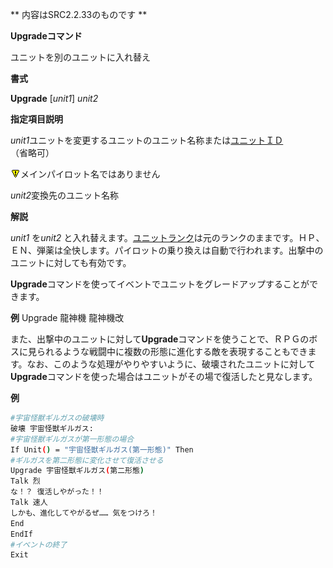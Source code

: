 ** 内容はSRC2.2.33のものです **

**Upgradeコマンド**

ユニットを別のユニットに入れ替え

**書式**

**Upgrade** [*unit1*] *unit2*

**指定項目説明**

*unit1*ユニットを変更するユニットのユニット名称または[ユニットＩＤ](ユニットＩＤ.md)（省略可）

![](../images/bm0.gif)メインパイロット名ではありません

*unit2*変換先のユニット名称

**解説**

*unit1* を*unit2* と入れ替えます。[ユニットランク](ユニットランク.md)は元のランクのままです。ＨＰ、ＥＮ、弾薬は全快します。パイロットの乗り換えは自動で行われます。出撃中のユニットに対しても有効です。

**Upgrade**コマンドを使ってイベントでユニットをグレードアップすることができます。

**例** Upgrade 龍神機 龍神機改

また、出撃中のユニットに対して**Upgrade**コマンドを使うことで、ＲＰＧのボスに見られるような戦闘中に複数の形態に進化する敵を表現することもできます。なお、このような処理がやりやすいように、破壊されたユニットに対して**Upgrade**コマンドを使った場合はユニットがその場で復活したと見なします。

**例**
```sh
#宇宙怪獣ギルガスの破壊時
破壊 宇宙怪獣ギルガス:
#宇宙怪獣ギルガスが第一形態の場合
If Unit() = "宇宙怪獣ギルガス(第一形態)" Then
#ギルガスを第二形態に変化させて復活させる
Upgrade 宇宙怪獣ギルガス(第二形態)
Talk 烈
な！？ 復活しやがった！！
Talk 速人
しかも、進化してやがるぜ…… 気をつけろ！
End
EndIf
#イベントの終了
Exit
```

